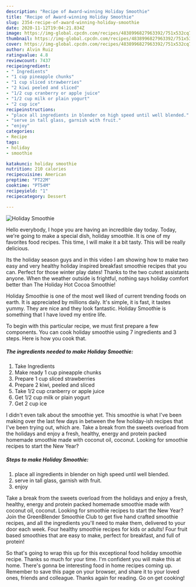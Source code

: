 ```yaml
---
description: "Recipe of Award-winning Holiday Smoothie"
title: "Recipe of Award-winning Holiday Smoothie"
slug: 2354-recipe-of-award-winning-holiday-smoothie
date: 2020-11-12T19:04:21.834Z
image: https://img-global.cpcdn.com/recipes/4838996827963392/751x532cq70/holiday-smoothie-recipe-main-photo.jpg
thumbnail: https://img-global.cpcdn.com/recipes/4838996827963392/751x532cq70/holiday-smoothie-recipe-main-photo.jpg
cover: https://img-global.cpcdn.com/recipes/4838996827963392/751x532cq70/holiday-smoothie-recipe-main-photo.jpg
author: Alvin Ruiz
ratingvalue: 4.8
reviewcount: 7437
recipeingredient:
- " Ingredients"
- "1 cup pineapple chunks"
- "1 cup sliced strawberries"
- "2 kiwi peeled and sliced"
- "1/2 cup cranberry or apple juice"
- "1/2 cup milk or plain yogurt"
- "2 cup ice"
recipeinstructions:
- "place all ingredients in blender on high speed until well blended."
- "serve in tall glass, garnish with fruit."
- "enjoy"
categories:
- Recipe
tags:
- holiday
- smoothie

katakunci: holiday smoothie 
nutrition: 210 calories
recipecuisine: American
preptime: "PT22M"
cooktime: "PT54M"
recipeyield: "1"
recipecategory: Dessert

---
```



![Holiday Smoothie](https://img-global.cpcdn.com/recipes/4838996827963392/751x532cq70/holiday-smoothie-recipe-main-photo.jpg)

Hello everybody, I hope you are having an incredible day today. Today, we're going to make a special dish, holiday smoothie. It is one of my favorites food recipes. This time, I will make it a bit tasty. This will be really delicious.

Its the holiday season guys and in this video I am showing how to make two easy and very healthy holiday inspired breakfast smoothie recipes that you can. Perfect for those winter play dates! Thanks to the two cutest assistants anyone. When the weather outside is frightful, nothing says holiday comfort better than The Holiday Hot Cocoa Smoothie!

Holiday Smoothie is one of the most well liked of current trending foods on earth. It is appreciated by millions daily. It's simple, it is fast, it tastes yummy. They are nice and they look fantastic. Holiday Smoothie is something that I have loved my entire life.


To begin with this particular recipe, we must first prepare a few components. You can cook holiday smoothie using 7 ingredients and 3 steps. Here is how you cook that.

<!--inarticleads1-->

##### The ingredients needed to make Holiday Smoothie:

1. Take  Ingredients
1. Make ready 1 cup pineapple chunks
1. Prepare 1 cup sliced strawberries
1. Prepare 2 kiwi, peeled and sliced
1. Take 1/2 cup cranberry or apple juice
1. Get 1/2 cup milk or plain yogurt
1. Get 2 cup ice


I didn&#39;t even talk about the smoothie yet. This smoothie is what I&#39;ve been making over the last few days in between the few holiday-ish recipes that I&#39;ve been trying out, which are. Take a break from the sweets overload from the holidays and enjoy a fresh, healthy, energy and protein packed homemade smoothie made with coconut oil, coconut. Looking for smoothie recipes to start the New Year? 

<!--inarticleads2-->

##### Steps to make Holiday Smoothie:

1. place all ingredients in blender on high speed until well blended.
1. serve in tall glass, garnish with fruit.
1. enjoy


Take a break from the sweets overload from the holidays and enjoy a fresh, healthy, energy and protein packed homemade smoothie made with coconut oil, coconut. Looking for smoothie recipes to start the New Year? Join the GreenBlender Smoothie Club to get five hand crafted smoothie recipes, and all the ingredients you&#39;ll need to make them, delivered to your door each week. Four healthy smoothie recipes for kids or adults! Four fruit based smoothies that are easy to make, perfect for breakfast, and full of protein! 

So that's going to wrap this up for this exceptional food holiday smoothie recipe. Thanks so much for your time. I'm confident you will make this at home. There's gonna be interesting food in home recipes coming up. Remember to save this page on your browser, and share it to your loved ones, friends and colleague. Thanks again for reading. Go on get cooking!
